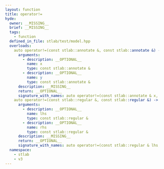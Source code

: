 ```yaml
---
layout: function
title: operator!=
hyde:
  owner: __MISSING__
  brief: __MISSING__
  tags:
    - function
  defined_in_file: stlab/test/model.hpp
  overloads:
    auto operator!=(const stlab::annotate &, const stlab::annotate &) -> bool:
      arguments:
        - description: __OPTIONAL__
          name: x
          type: const stlab::annotate &
        - description: __OPTIONAL__
          name: y
          type: const stlab::annotate &
      description: __MISSING__
      return: __OPTIONAL__
      signature_with_names: auto operator!=(const stlab::annotate & x, const stlab::annotate & y) -> bool
    auto operator!=(const stlab::regular &, const stlab::regular &) -> bool:
      arguments:
        - description: __OPTIONAL__
          name: lhs
          type: const stlab::regular &
        - description: __OPTIONAL__
          name: rhs
          type: const stlab::regular &
      description: __MISSING__
      return: __OPTIONAL__
      signature_with_names: auto operator!=(const stlab::regular & lhs, const stlab::regular & rhs) -> bool
  namespace:
    - stlab
    - v3
---
```

